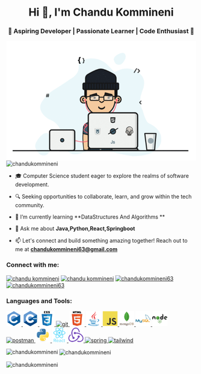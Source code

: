 <h1 align="center">Hi 👋, I'm Chandu Kommineni</h1>
<h3 align="center">🚀 Aspiring Developer | Passionate Learner | Code Enthusiast 🌟</h3>
<!-- Light Mode -->

<img align="right" src="https://github.com/chandukommineni/chandukommineni/blob/main/main.gif" alt="Light Mode Image">


<!-- Dark Mode -->

<img align="right" src="dark_image.jpg" alt="Dark Mode Image">


<style>
    @media (prefers-color-scheme: dark) {
        img[alt="Light Mode Image"] {
            display: none;
        }
    }

    @media (prefers-color-scheme: light) {
        img[alt="Dark Mode Image"] {
            display: none;
        }
    }
</style>


<p align="left"> <img src="https://komarev.com/ghpvc/?username=chandukommineni&label=Profile%20views&color=0e75b6&style=flat" alt="chandukommineni" /> </p>


- 🎓 Computer Science student eager to explore the realms of software development.

- 🔍 Seeking opportunities to collaborate, learn, and grow within the tech community.

- 🌱 I’m currently learning **DataStructures And Algorithms **

- 💬 Ask me about **Java,Python,React,Springboot**

- 📫 Let's connect and build something amazing together! Reach out to me at **chandukommineni63@gmail.com**

<h3 align="left">Connect with me:</h3>
<p align="left">
<a href="https://linkedin.com/in/chandukommineni" target="blank"><img align="center" src="https://raw.githubusercontent.com/rahuldkjain/github-profile-readme-generator/master/src/images/icons/Social/linked-in-alt.svg" alt="chandu kommineni" height="30" width="40" /></a>
<a href="https://instagram.com/chandu kommineni" target="blank"><img align="center" src="https://raw.githubusercontent.com/rahuldkjain/github-profile-readme-generator/master/src/images/icons/Social/instagram.svg" alt="chandu kommineni" height="30" width="40" /></a>
<a href="https://leetcode.com/chandukommineni63/" target="blank"><img align="center" src="https://raw.githubusercontent.com/rahuldkjain/github-profile-readme-generator/master/src/images/icons/Social/leet-code.svg" alt="chandukommineni63" height="30" width="40" /></a>
<a href="https://auth.geeksforgeeks.org/user/chandukommineni63" target="blank"><img align="center" src="https://raw.githubusercontent.com/rahuldkjain/github-profile-readme-generator/master/src/images/icons/Social/geeks-for-geeks.svg" alt="chandukommineni63" height="30" width="40" /></a>
</p>

<h3 align="left">Languages and Tools:</h3>
<p align="left"> <a href="https://www.cprogramming.com/" target="_blank" rel="noreferrer"> <img src="https://raw.githubusercontent.com/devicons/devicon/master/icons/c/c-original.svg" alt="c" width="40" height="40"/> </a> <a href="https://www.w3schools.com/cpp/" target="_blank" rel="noreferrer"> <img src="https://raw.githubusercontent.com/devicons/devicon/master/icons/cplusplus/cplusplus-original.svg" alt="cplusplus" width="40" height="40"/> </a> <a href="https://www.w3schools.com/css/" target="_blank" rel="noreferrer"> <img src="https://raw.githubusercontent.com/devicons/devicon/master/icons/css3/css3-original-wordmark.svg" alt="css3" width="40" height="40"/> </a> <a href="https://git-scm.com/" target="_blank" rel="noreferrer"> <img src="https://www.vectorlogo.zone/logos/git-scm/git-scm-icon.svg" alt="git" width="40" height="40"/> </a> <a href="https://www.w3.org/html/" target="_blank" rel="noreferrer"> <img src="https://raw.githubusercontent.com/devicons/devicon/master/icons/html5/html5-original-wordmark.svg" alt="html5" width="40" height="40"/> </a> <a href="https://www.java.com" target="_blank" rel="noreferrer"> <img src="https://raw.githubusercontent.com/devicons/devicon/master/icons/java/java-original.svg" alt="java" width="40" height="40"/> </a> <a href="https://developer.mozilla.org/en-US/docs/Web/JavaScript" target="_blank" rel="noreferrer"> <img src="https://raw.githubusercontent.com/devicons/devicon/master/icons/javascript/javascript-original.svg" alt="javascript" width="40" height="40"/> </a> <a href="https://www.mongodb.com/" target="_blank" rel="noreferrer"> <img src="https://raw.githubusercontent.com/devicons/devicon/master/icons/mongodb/mongodb-original-wordmark.svg" alt="mongodb" width="40" height="40"/> </a> <a href="https://www.mysql.com/" target="_blank" rel="noreferrer"> <img src="https://raw.githubusercontent.com/devicons/devicon/master/icons/mysql/mysql-original-wordmark.svg" alt="mysql" width="40" height="40"/> </a> <a href="https://nodejs.org" target="_blank" rel="noreferrer"> <img src="https://raw.githubusercontent.com/devicons/devicon/master/icons/nodejs/nodejs-original-wordmark.svg" alt="nodejs" width="40" height="40"/> </a> <a href="https://postman.com" target="_blank" rel="noreferrer"> <img src="https://www.vectorlogo.zone/logos/getpostman/getpostman-icon.svg" alt="postman" width="40" height="40"/> </a> <a href="https://www.python.org" target="_blank" rel="noreferrer"> <img src="https://raw.githubusercontent.com/devicons/devicon/master/icons/python/python-original.svg" alt="python" width="40" height="40"/> </a> <a href="https://reactjs.org/" target="_blank" rel="noreferrer"> <img src="https://raw.githubusercontent.com/devicons/devicon/master/icons/react/react-original-wordmark.svg" alt="react" width="40" height="40"/> </a> <a href="https://redux.js.org" target="_blank" rel="noreferrer"> <img src="https://raw.githubusercontent.com/devicons/devicon/master/icons/redux/redux-original.svg" alt="redux" width="40" height="40"/> </a> <a href="https://spring.io/" target="_blank" rel="noreferrer"> <img src="https://www.vectorlogo.zone/logos/springio/springio-icon.svg" alt="spring" width="40" height="40"/> </a> <a href="https://tailwindcss.com/" target="_blank" rel="noreferrer"> <img src="https://www.vectorlogo.zone/logos/tailwindcss/tailwindcss-icon.svg" alt="tailwind" width="40" height="40"/> </a> 
</p>

<p><img align="left" src="https://github-readme-stats.vercel.app/api/top-langs?username=chandukommineni&show_icons=true&locale=en&layout=compact" alt="chandukommineni" /></p>

<p>&nbsp;<img align="center" src="https://github-readme-stats.vercel.app/api?username=chandukommineni&show_icons=true&locale=en" alt="chandukommineni" /></p>

<p><img align="center" src="https://github-readme-streak-stats.herokuapp.com/?user=chandukommineni&" alt="chandukommineni" /></p>
